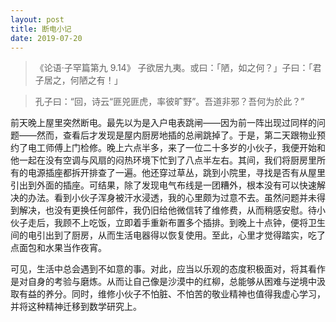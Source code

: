 ```yaml
---
layout: post
title: 断电小记
date: 2019-07-20
---
```


> 《论语·子罕篇第九 9.14》 子欲居九夷。或曰：「陋，如之何？」子曰：「君子居之，何陋之有！」

> 孔子曰：“回，诗云“匪兕匪虎，率彼旷野”。吾道非邪？吾何为於此？”

前天晚上屋里突然断电。最先以为是入户电表跳闸——因为前一阵出现过同样的问题——然而，查看后才发现是屋内厨房地插的总闸跳掉了。于是，第二天跟物业预约了电工师傅上门检修。晚上六点半多，来了一位二十多岁的小伙子，我便开始和他一起在没有空调与风扇的闷热环境下忙到了八点半左右。其间，我们将厨房里所有的电源插座都拆开排查了一遍。他还穿过草丛，跳到小院里，寻找是否有从屋里引出到外面的插座。可结果，除了发现电气布线是一团糟外，根本没有可以快速解决的办法。看到小伙子浑身被汗水浸透，我的心里颇为过意不去。虽然问题并未得到解决，也没有更换任何部件，我仍旧给他微信转了维修费，从而稍感安慰。待小伙子走后，我顾不上吃饭，立即着手重新布置多个插排。到晚上十点钟，便将卫生间的电引出到了厨房，从而生活电器得以恢复使用。至此，心里才觉得踏实，吃了点面包和水果当作夜宵。

可见，生活中总会遇到不如意的事。对此，应当以乐观的态度积极面对，将其看作是对自身的考验与磨炼。从而让自己像是沙漠中的红柳，总能够从困难与逆境中汲取有益的养分。同时，维修小伙子不怕脏、不怕苦的敬业精神也值得我虚心学习，并将这种精神迁移到数学研究上。
